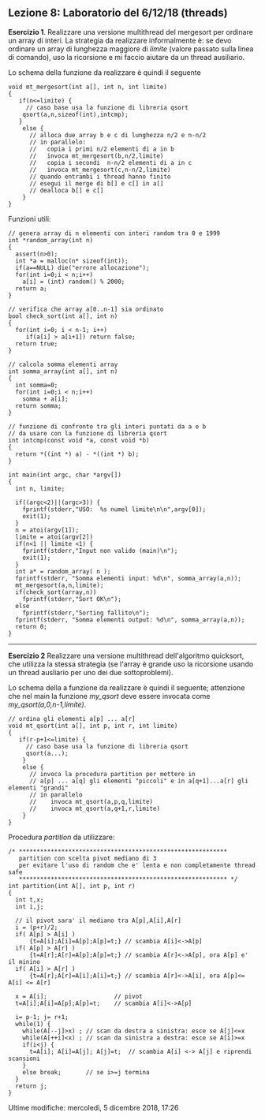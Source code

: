 Lezione 8: Laboratorio del 6/12/18 (threads)
--------------------------------------------

**Esercizio 1**. Realizzare una versione multithread del mergesort per ordinare un array di interi. La strategia da realizzare informalmente è: se devo ordinare un array di lunghezza maggiore di *limite* (valore passato sulla linea di comando), uso la ricorsione e mi faccio aiutare da un thread ausiliario.

Lo schema della funzione da realizzare è quindi il seguente

```
void mt_mergesort(int a[], int n, int limite)
{
   if(n<=limite) {
     // caso base usa la funzione di libreria qsort
    qsort(a,n,sizeof(int),intcmp);
   }
    else {
      // alloca due array b e c di lunghezza n/2 e n-n/2
      // in parallelo:
      //   copia i primi n/2 elementi di a in b
      //   invoca mt_mergesort(b,n/2,limite)
      //   copia i secondi  n-n/2 elementi di a in c
      //   invoca mt_mergesort(c,n-n/2,limite)
      // quando entrambi i thread hanno finito
      // esegui il merge di b[] e c[] in a[]
      // dealloca b[] e c[]
    }
}

```

Funzioni utili:

```
// genera array di n elementi con interi random tra 0 e 1999
int *random_array(int n)
{
  assert(n>0);
  int *a = malloc(n* sizeof(int));
  if(a==NULL) die("errore allocazione");
  for(int i=0;i < n;i++)
    a[i] = (int) random() % 2000;
  return a;
}

// verifica che array a[0..n-1] sia ordinato
bool check_sort(int a[], int n)
{
  for(int i=0; i < n-1; i++)
     if(a[i] > a[i+1]) return false;
  return true;
}

// calcola somma elementi array
int somma_array(int a[], int n)
{
  int somma=0;
  for(int i=0;i < n;i++)
    somma + a[i];
  return somma;
}

// funzione di confronto tra gli interi puntati da a e b
// da usare con la funzione di libreria qsort
int intcmp(const void *a, const void *b)
{
  return *((int *) a) - *((int *) b);
}

int main(int argc, char *argv[])
{
  int n, limite;

  if((argc<2)||(argc>3)) {
    fprintf(stderr,"USO:  %s numel limite\n\n",argv[0]);
    exit(1);
  }
  n = atoi(argv[1]);
  limite = atoi(argv[2])
  if(n<1 || limite <1) {
    fprintf(stderr,"Input non valido (main)\n");
    exit(1);
  }
  int a* = random_array( n );
  fprintf(stderr, "Somma elementi input: %d\n", somma_array(a,n));
  mt_mergesort(a,n,limite);
  if(check_sort(array,n))
    fprintf(stderr,"Sort OK\n");
  else
    fprintf(stderr,"Sorting fallito\n");
  fprintf(stderr, "Somma elementi output: %d\n", somma_array(a,n));
  return 0;
}

```

* * * * *

**Esercizio 2** Realizzare una versione multithread dell'algoritmo quicksort, che utilizza la stessa strategia (se l'array è grande uso la ricorsione usando un thread ausliario per uno dei due sottoproblemi).

Lo schema della a funzione da realizzare è quindi il seguente; attenzione che nel main la funzione *my_qsort* deve essere invocata come *my_qsort(a,0,n-1,limite)*.

```
// ordina gli elementi a[p] ... a[r]
void mt_qsort(int a[], int p, int r, int limite)
{
   if(r-p+1<=limite) {
     // caso base usa la funzione di libreria qsort
     qsort(a...);
    }
    else {
      // invoca la procedura partition per mettere in
      // a[p] ... a[q] gli elementi "piccoli" e in a[q+1]...a[r] gli elementi "grandi"
      // in parallelo
      //    invoca mt_qsort(a,p,q,limite)
      //    invoca mt_qsort(a,q+1,r,limite)
    }
}

```

Procedura *partition* da utilizzare:

```
/* ***********************************************************
   partition con scelta pivot mediano di 3
   per evitare l'uso di random che e' lenta e non completamente thread safe
   *********************************************************** */
int partition(int A[], int p, int r)
{
  int t,x;
  int i,j;

  // il pivot sara' il mediano tra A[p],A[i],A[r]
  i = (p+r)/2;
  if( A[p] > A[i] )
      {t=A[i];A[i]=A[p];A[p]=t;} // scambia A[i]<->A[p]
  if( A[p] > A[r] )
      {t=A[r];A[r]=A[p];A[p]=t;} // scambia A[r]<->A[p], ora A[p] e' il minino
  if( A[i] > A[r] )
      {t=A[r];A[r]=A[i];A[i]=t;} // scambia A[r]<->A[i], ora A[p]<= A[i] <= A[r]

  x = A[i];                   // pivot
  t=A[i];A[i]=A[p];A[p]=t;    // scambia A[i]<->A[p]

  i= p-1; j= r+1;
  while(1) {
    while(A[--j]>x) ; // scan da destra a sinistra: esce se A[j]<=x
    while(A[++i]<x) ; // scan da sinistra a destra: esce se A[i]>=x
    if(i<j) {
      t=A[i]; A[i]=A[j]; A[j]=t;  // scambia A[i] <-> A[j] e riprendi scansioni
    }
    else break;       // se i>=j termina
  }
  return j;
}

```

Ultime modifiche: mercoledì, 5 dicembre 2018, 17:26